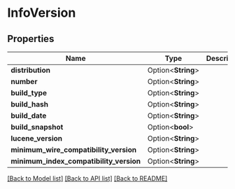 # InfoVersion

## Properties

Name | Type | Description | Notes
------------ | ------------- | ------------- | -------------
**distribution** | Option<**String**> |  | [optional]
**number** | Option<**String**> |  | [optional]
**build_type** | Option<**String**> |  | [optional]
**build_hash** | Option<**String**> |  | [optional]
**build_date** | Option<**String**> |  | [optional]
**build_snapshot** | Option<**bool**> |  | [optional]
**lucene_version** | Option<**String**> |  | [optional]
**minimum_wire_compatibility_version** | Option<**String**> |  | [optional]
**minimum_index_compatibility_version** | Option<**String**> |  | [optional]

[[Back to Model list]](../README.md#documentation-for-models) [[Back to API list]](../README.md#documentation-for-api-endpoints) [[Back to README]](../README.md)


